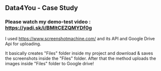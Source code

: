 ## Data4You - Case Study

### Please watch my demo-test video : https://yadi.sk/i/BMltCEZQMYDf0g

I used https://www.screenshotmachine.com/ and its API and Google Drive Api for uploading.

It basically creates "Files" folder inside my project and download & saves the screenshots inside the "Files" folder. After that the method uploads the images inside "Files" folder to Google drive!

